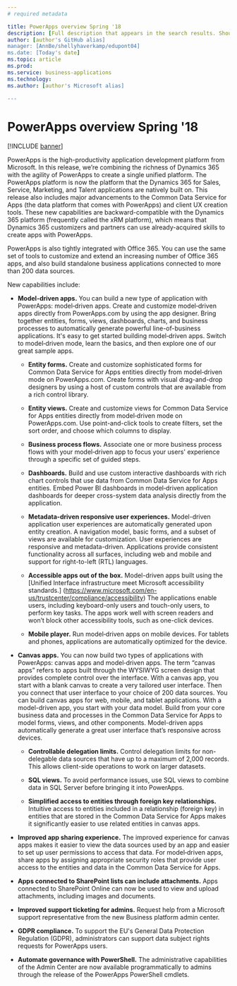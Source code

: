 ```yaml
---
# required metadata

title: PowerApps overview Spring '18
description: [Full description that appears in the search results. Should not duplicate the first paragraph of your topic.]
author: [author's GitHub alias]
manager: [AnnBe/shellyhaverkamp/edupont04]
ms.date: [Today's date]
ms.topic: article
ms.prod: 
ms.service: business-applications
ms.technology: 
ms.author: [author's Microsoft alias]

---
```


# PowerApps overview Spring '18

[!INCLUDE [banner](../includes/banner.md)]

PowerApps is the high-productivity application
development platform from Microsoft. In this release, we’re combining
the richness of Dynamics 365 with the agility of PowerApps to create a
single unified platform. The PowerApps platform is now the platform that
the Dynamics 365 for Sales, Service, Marketing, and Talent applications
are natively built on. This release also includes major advancements to
the Common Data Service for Apps (the data platform that comes with
PowerApps) and client UX creation tools. These new capabilities are
backward-compatible with the Dynamics 365 platform (frequently called
the xRM platform), which means that Dynamics 365 customizers and
partners can use already-acquired skills to create apps with PowerApps.

PowerApps is also tightly integrated with Office 365. You can use the
same set of tools to customize and extend an increasing number of Office
365 apps, and also build standalone business applications connected to
more than 200 data sources.

New capabilities include:

-   **Model-driven apps.** You can build a new type of application with
    PowerApps: model‑driven apps. Create and customize model‑driven apps
    directly from PowerApps.com by using the app designer. Bring
    together entities, forms, views, dashboards, charts, and business
    processes to automatically generate powerful line-of-business
    applications. It's easy to get started building model‑driven apps.
    Switch to model‑driven mode, learn the basics, and then explore one
    of our great sample apps.

    -   **Entity forms.** Create and customize sophisticated forms for
    Common Data Service for Apps entities directly from model‑driven
    mode on PowerApps.com. Create forms with visual drag-and-drop
    designers by using a host of custom controls that are available from
    a rich control library. 

    -   **Entity views.** Create and customize views for Common Data Service
    for Apps entities directly from model‑driven mode on PowerApps.com.
    Use point-and-click tools to create filters, set the sort order, and
    choose which columns to display.

    -   **Business process flows.** Associate one or more business process
    flows with your model‑driven app to focus your users' experience
    through a specific set of guided steps.

    -   **Dashboards.** Build and use custom interactive dashboards with
    rich chart controls that use data from Common Data Service for Apps
    entities. Embed Power BI dashboards in model‑driven application
    dashboards for deeper cross-system data analysis directly from the
    application.

    -   **Metadata-driven responsive user experiences.** Model-driven
    application user experiences are automatically generated upon entity
    creation. A navigation model, basic forms, and a subset of views are
    available for customization. User experiences are responsive and
    metadata-driven. Applications provide consistent functionality
    across all surfaces, including web and mobile and support for
    right-to-left (RTL) languages.

    -   **Accessible apps out of the box.** Model-driven apps built using
    the [Unified Interface infrastructure meet Microsoft accessibility
    standards.]
    (https://www.microsoft.com/en-us/trustcenter/compliance/accessibility)
    The applications enable users, including keyboard-only users and
    touch-only users, to perform key tasks. The apps work well with
    screen readers and won’t block other accessibility tools, such as
    one-click devices.

    -   **Mobile player.** Run model‑driven apps on mobile devices. For
    tablets and phones, applications are automatically optimized for the
    device.

-   **Canvas apps.** You can now build two types of applications with
    PowerApps: canvas apps and model‑driven apps. The term “canvas apps”
    refers to apps built through the WYSIWYG screen design that provides
    complete control over the interface. With a canvas app, you start
    with a blank canvas to create a very tailored user interface. Then
    you connect that user interface to your choice of 200 data sources.
    You can build canvas apps for web, mobile, and tablet applications.
    With a model-driven app, you start with your data model. Build from
    your core business data and processes in the Common Data Service for
    Apps to model forms, views, and other components. Model-driven apps
    automatically generate a great user interface that’s responsive
    across devices.

    -   **Controllable delegation limits.** Control delegation limits for
    non-delegable data sources that have up to a maximum of 2,000
    records. This allows client-side operations to work on larger
    datasets.

    -   **SQL views.** To avoid performance issues, use SQL views to combine
    data in SQL Server before bringing it into PowerApps.

    -   **Simplified access to entities through foreign key relationships.**
    Intuitive access to entities included in a relationship (foreign
    key) in entities that are stored in the Common Data Service for Apps
    makes it significantly easier to use related entities in canvas
    apps.

-   **Improved app sharing experience.** The
    improved experience for canvas apps makes it easier to view the data
    sources used by an app and easier to set up user permissions to
    access that data. For model‑driven apps, share apps by assigning
    appropriate security roles that provide user access to the entities
    and data in the Common Data Service for Apps.

-   **Apps connected to SharePoint lists can include attachments.** Apps
    connected to SharePoint Online can now be used to view and upload
    attachments, including images and documents.

-   **Improved support ticketing for admins.** Request help from a
    Microsoft support representative from the new Business platform
    admin center.

-   **GDPR compliance.** To support the EU's General Data Protection
    Regulation (GDPR), administrators can support data subject rights
    requests for PowerApps users.

-   **Automate governance with PowerShell.** The administrative
    capabilities of the Admin Center are now available programmatically
    to admins through the release of the PowerApps PowerShell cmdlets.
